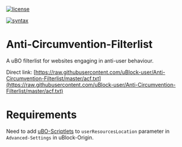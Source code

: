 [![license](https://upload.wikimedia.org/wikipedia/commons/0/0a/WTFPL_badge.svg)](https://raw.githubusercontent.com/uBlock-user/uBO-Personal-Filters/master/LICENSE)

[![syntax](https://img.shields.io/badge/syntax-uBlock%20Origin-%23c61300.svg)](https://github.com/gorhill/uBlock/wiki/Static-filter-syntax)

# Anti-Circumvention-Filterlist
A uBO filterlist for websites engaging in anti-user behaviour.

Direct link: [https://raw.githubusercontent.com/uBlock-user/Anti-Circumvention-Filterlist/master/acf.txt](https://raw.githubusercontent.com/uBlock-user/Anti-Circumvention-Filterlist/master/acf.txt)

# Requirements 

Need to add [uBO-Scriptlets](https://raw.githubusercontent.com/uBlock-user/uBO-Scriptlets/master/scriptlets.js) to `userResourcesLocation` parameter in `Advanced-Settings` in uBlock-Origin.




